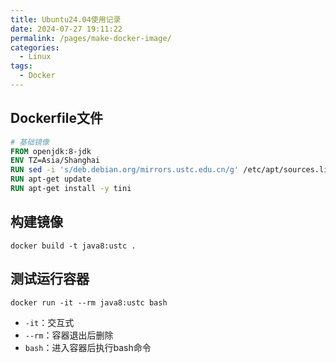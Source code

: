 ```yaml
---
title: Ubuntu24.04使用记录
date: 2024-07-27 19:11:22
permalink: /pages/make-docker-image/
categories:
  - Linux
tags:
  - Docker
---
```


## Dockerfile文件

```dockerfile
# 基础镜像
FROM openjdk:8-jdk
ENV TZ=Asia/Shanghai
RUN sed -i 's/deb.debian.org/mirrors.ustc.edu.cn/g' /etc/apt/sources.list
RUN apt-get update
RUN apt-get install -y tini
```

## 构建镜像

```shell
docker build -t java8:ustc .
```


## 测试运行容器

```shell
docker run -it --rm java8:ustc bash
```

- `-it`：交互式
- `--rm`：容器退出后删除
- `bash`：进入容器后执行bash命令